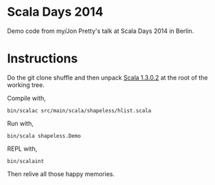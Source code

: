 Scala Days 2014
===============

Demo code from my/Jon Pretty's talk at Scala Days 2014 in Berlin.

Instructions
============

Do the git clone shuffle and then unpack [Scala 1.3.0.2](http://http://www.scala-lang.org/files/archive/old/?C=M;O=A)
at the root of the working tree.

Compile with,

```
bin/scalac src/main/scala/shapeless/hlist.scala
```

Run with,

```
bin/scala shapeless.Demo
```

REPL with,

```
bin/scalaint
```

Then relive all those happy memories.

